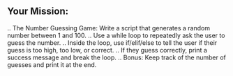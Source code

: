 ## Your Mission:

.. The Number Guessing Game: Write a script that generates a random number between 1 and 100.
.. Use a while loop to repeatedly ask the user to guess the number.
.. Inside the loop, use if/elif/else to tell the user if their guess is too high, too low, or correct.
.. If they guess correctly, print a success message and break the loop.
.. Bonus: Keep track of the number of guesses and print it at the end.
